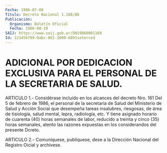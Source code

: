 ```yaml
---
Fecha: 1986-07-08
Título: Decreto Nacional 1.168/86
Publicación:
  Organismo: Boletín Oficial
  Fecha: 1986-08-19
SAIJ: https://www.saij.gob.ar/DN19860001168
Id: 123456789-0abc-861-1000-6891soterced
---
```

# ADICIONAL POR DEDICACION EXCLUSIVA PARA EL PERSONAL DE LA SECRETARIA DE SALUD.

<a id="1"></a>
ARTICULO 1.- Considérase incluído en los alcances del decreto Nro. 161 Del 5 de febrero de 1986, el personal de la secretaria de Salud del  Ministerio de Salud y Acción Social que desempeña tareas insalubres, riesgosas, de área de tisiología, salud mental, lepra, radiología, etc. Y tiene asignado horario de cuarenta (40) horas semanales de labor, reducido a treinta y cinco (35) horas semanales, atento las razones expuestas en los considerandos del presente Dcreto.

<a id="2"></a>
ARTICULO 2.- Comuníquese, publíquese, dese a la Dirección Nacional del Registro Oicial y archívese.